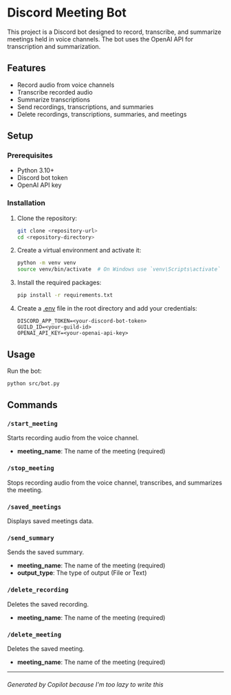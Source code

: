 # Discord Meeting Bot

This project is a Discord bot designed to record, transcribe, and summarize meetings held in voice channels. The bot uses the OpenAI API for transcription and summarization.

## Features

- Record audio from voice channels
- Transcribe recorded audio
- Summarize transcriptions
- Send recordings, transcriptions, and summaries
- Delete recordings, transcriptions, summaries, and meetings

## Setup

### Prerequisites

- Python 3.10+
- Discord bot token
- OpenAI API key

### Installation

1. Clone the repository:

    ```sh
    git clone <repository-url>
    cd <repository-directory>
    ```

2. Create a virtual environment and activate it:

    ```sh
    python -m venv venv
    source venv/bin/activate  # On Windows use `venv\Scripts\activate`
    ```

3. Install the required packages:

    ```sh
    pip install -r requirements.txt
    ```

4. Create a [.env](http://_vscodecontentref_/1) file in the root directory and add your credentials:

    ```env
    DISCORD_APP_TOKEN=<your-discord-bot-token>
    GUILD_ID=<your-guild-id>
    OPENAI_API_KEY=<your-openai-api-key>
    ```

## Usage

Run the bot:

```sh
python src/bot.py
```

## Commands

### `/start_meeting`

Starts recording audio from the voice channel.

- **meeting_name**: The name of the meeting (required)

### `/stop_meeting`

Stops recording audio from the voice channel, transcribes, and summarizes the meeting.

### `/saved_meetings`

Displays saved meetings data.

### `/send_summary`

Sends the saved summary.

- **meeting_name**: The name of the meeting (required)
- **output_type**: The type of output (File or Text)

### `/delete_recording`

Deletes the saved recording.

- **meeting_name**: The name of the meeting (required)

### `/delete_meeting`

Deletes the saved meeting.

- **meeting_name**: The name of the meeting (required)

---

###### Generated by Copilot because I'm too lazy to write this
